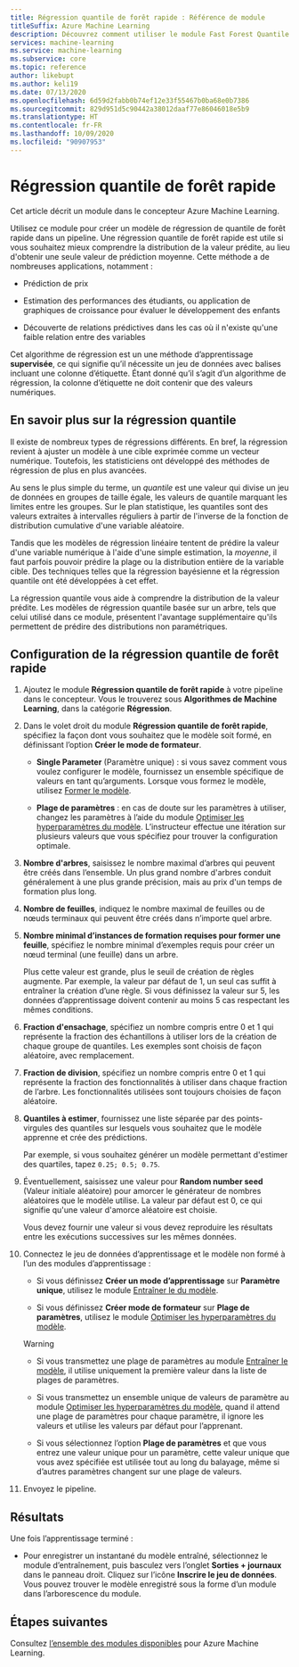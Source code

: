 ```yaml
---
title: Régression quantile de forêt rapide : Référence de module
titleSuffix: Azure Machine Learning
description: Découvrez comment utiliser le module Fast Forest Quantile Regression permet de créer un modèle de régression capable de prédire des valeurs pour un nombre spécifié de quantiles.
services: machine-learning
ms.service: machine-learning
ms.subservice: core
ms.topic: reference
author: likebupt
ms.author: keli19
ms.date: 07/13/2020
ms.openlocfilehash: 6d59d2fabb0b74ef12e33f55467b0ba68e0b7386
ms.sourcegitcommit: 829d951d5c90442a38012daaf77e86046018e5b9
ms.translationtype: HT
ms.contentlocale: fr-FR
ms.lasthandoff: 10/09/2020
ms.locfileid: "90907953"
---
```

# <a name="fast-forest-quantile-regression"></a>Régression quantile de forêt rapide

Cet article décrit un module dans le concepteur Azure Machine Learning.

Utilisez ce module pour créer un modèle de régression de quantile de forêt rapide dans un pipeline. Une régression quantile de forêt rapide est utile si vous souhaitez mieux comprendre la distribution de la valeur prédite, au lieu d'obtenir une seule valeur de prédiction moyenne. Cette méthode a de nombreuses applications, notamment :  
  
- Prédiction de prix  
  
- Estimation des performances des étudiants, ou application de graphiques de croissance pour évaluer le développement des enfants  
  
- Découverte de relations prédictives dans les cas où il n'existe qu'une faible relation entre des variables  
  
Cet algorithme de régression est un une méthode d’apprentissage **supervisée**, ce qui signifie qu’il nécessite un jeu de données avec balises incluant une colonne d’étiquette. Étant donné qu’il s’agit d’un algorithme de régression, la colonne d’étiquette ne doit contenir que des valeurs numériques.

## <a name="more-about-quantile-regression"></a>En savoir plus sur la régression quantile

Il existe de nombreux types de régressions différents. En bref, la régression revient à ajuster un modèle à une cible exprimée comme un vecteur numérique. Toutefois, les statisticiens ont développé des méthodes de régression de plus en plus avancées.

Au sens le plus simple du terme, un *quantile* est une valeur qui divise un jeu de données en groupes de taille égale, les valeurs de quantile marquant les limites entre les groupes. Sur le plan statistique, les quantiles sont des valeurs extraites à intervalles réguliers à partir de l'inverse de la fonction de distribution cumulative d'une variable aléatoire.

Tandis que les modèles de régression linéaire tentent de prédire la valeur d'une variable numérique à l'aide d'une simple estimation, la *moyenne*, il faut parfois pouvoir prédire la plage ou la distribution entière de la variable cible. Des techniques telles que la régression bayésienne et la régression quantile ont été développées à cet effet.

La régression quantile vous aide à comprendre la distribution de la valeur prédite. Les modèles de régression quantile basée sur un arbre, tels que celui utilisé dans ce module, présentent l'avantage supplémentaire qu'ils permettent de prédire des distributions non paramétriques.

  
## <a name="how-to-configure-fast-forest-quantile-regression"></a>Configuration de la régression quantile de forêt rapide

1. Ajoutez le module **Régression quantile de forêt rapide** à votre pipeline dans le concepteur. Vous le trouverez sous **Algorithmes de Machine Learning**, dans la catégorie **Régression**.

2. Dans le volet droit du module **Régression quantile de forêt rapide**, spécifiez la façon dont vous souhaitez que le modèle soit formé, en définissant l’option **Créer le mode de formateur**.  
  
    - **Single Parameter** (Paramètre unique) : si vous savez comment vous voulez configurer le modèle, fournissez un ensemble spécifique de valeurs en tant qu’arguments. Lorsque vous formez le modèle, utilisez [Former le modèle](train-model.md).
  
    - **Plage de paramètres** : en cas de doute sur les paramètres à utiliser, changez les paramètres à l’aide du module [Optimiser les hyperparamètres du modèle](tune-model-hyperparameters.md). L’instructeur effectue une itération sur plusieurs valeurs que vous spécifiez pour trouver la configuration optimale.

3. **Nombre d'arbres**, saisissez le nombre maximal d’arbres qui peuvent être créés dans l’ensemble. Un plus grand nombre d'arbres conduit généralement à une plus grande précision, mais au prix d'un temps de formation plus long.  

4. **Nombre de feuilles**, indiquez le nombre maximal de feuilles ou de nœuds terminaux qui peuvent être créés dans n’importe quel arbre.  

5. **Nombre minimal d’instances de formation requises pour former une feuille**, spécifiez le nombre minimal d’exemples requis pour créer un nœud terminal (une feuille) dans un arbre.  
  
     Plus cette valeur est grande, plus le seuil de création de règles augmente. Par exemple, la valeur par défaut de 1, un seul cas suffit à entraîner la création d’une règle. Si vous définissez la valeur sur 5, les données d’apprentissage doivent contenir au moins 5 cas respectant les mêmes conditions.

6. **Fraction d'ensachage**, spécifiez un nombre compris entre 0 et 1 qui représente la fraction des échantillons à utiliser lors de la création de chaque groupe de quantiles. Les exemples sont choisis de façon aléatoire, avec remplacement.

7. **Fraction de division**, spécifiez un nombre compris entre 0 et 1 qui représente la fraction des fonctionnalités à utiliser dans chaque fraction de l’arbre. Les fonctionnalités utilisées sont toujours choisies de façon aléatoire.

8. **Quantiles à estimer**, fournissez une liste séparée par des points-virgules des quantiles sur lesquels vous souhaitez que le modèle apprenne et crée des prédictions.
  
     Par exemple, si vous souhaitez générer un modèle permettant d'estimer des quartiles, tapez `0.25; 0.5; 0.75`.  

9. Éventuellement, saisissez une valeur pour **Random number seed** (Valeur initiale aléatoire) pour amorcer le générateur de nombres aléatoires que le modèle utilise.  La valeur par défaut est 0, ce qui signifie qu'une valeur d'amorce aléatoire est choisie.
  
     Vous devez fournir une valeur si vous devez reproduire les résultats entre les exécutions successives sur les mêmes données.  

10. Connectez le jeu de données d’apprentissage et le modèle non formé à l’un des modules d’apprentissage : 

    - Si vous définissez **Créer un mode d’apprentissage** sur **Paramètre unique**, utilisez le module [Entraîner le du modèle](train-model.md).

    - Si vous définissez **Créer mode de formateur** sur **Plage de paramètres**, utilisez le module [Optimiser les hyperparamètres du modèle](tune-model-hyperparameters.md).

    > [!WARNING]
    > 
    > - Si vous transmettez une plage de paramètres au module [Entraîner le modèle](train-model.md), il utilise uniquement la première valeur dans la liste de plages de paramètres.
    > 
    > - Si vous transmettez un ensemble unique de valeurs de paramètre au module [Optimiser les hyperparamètres du modèle](tune-model-hyperparameters.md), quand il attend une plage de paramètres pour chaque paramètre, il ignore les valeurs et utilise les valeurs par défaut pour l’apprenant.
    > 
    > - Si vous sélectionnez l’option **Plage de paramètres** et que vous entrez une valeur unique pour un paramètre, cette valeur unique que vous avez spécifiée est utilisée tout au long du balayage, même si d’autres paramètres changent sur une plage de valeurs.

11. Envoyez le pipeline.

## <a name="results"></a>Résultats

Une fois l’apprentissage terminé :

+ Pour enregistrer un instantané du modèle entraîné, sélectionnez le module d’entraînement, puis basculez vers l’onglet **Sorties + journaux** dans le panneau droit. Cliquez sur l’icône **Inscrire le jeu de données**.  Vous pouvez trouver le modèle enregistré sous la forme d’un module dans l’arborescence du module.

## <a name="next-steps"></a>Étapes suivantes

Consultez [l’ensemble des modules disponibles](module-reference.md) pour Azure Machine Learning.

